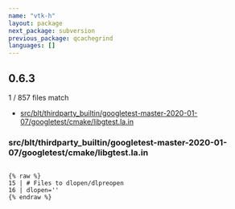 ```yaml
---
name: "vtk-h"
layout: package
next_package: subversion
previous_package: qcachegrind
languages: []
---
```

## 0.6.3
1 / 857 files match

 - [src/blt/thirdparty_builtin/googletest-master-2020-01-07/googletest/cmake/libgtest.la.in](#srcbltthirdparty_builtingoogletest-master-2020-01-07googletestcmakelibgtestlain)

### src/blt/thirdparty_builtin/googletest-master-2020-01-07/googletest/cmake/libgtest.la.in

```

{% raw %}
15 | # Files to dlopen/dlpreopen
16 | dlopen=''
{% endraw %}

```